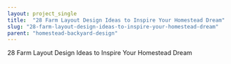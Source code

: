 ```yaml
---
layout: project_single
title:  "28 Farm Layout Design Ideas to Inspire Your Homestead Dream"
slug: "28-farm-layout-design-ideas-to-inspire-your-homestead-dream"
parent: "homestead-backyard-design"
---
```

28 Farm Layout Design Ideas to Inspire Your Homestead Dream